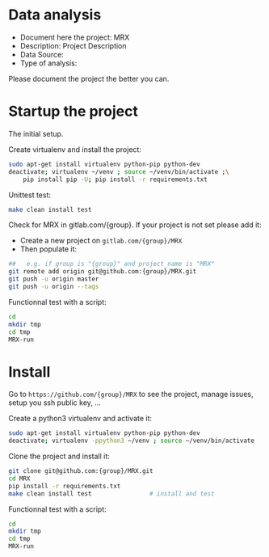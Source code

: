 # Data analysis
- Document here the project: MRX
- Description: Project Description
- Data Source:
- Type of analysis:

Please document the project the better you can.

# Startup the project

The initial setup.

Create virtualenv and install the project:
```bash
sudo apt-get install virtualenv python-pip python-dev
deactivate; virtualenv ~/venv ; source ~/venv/bin/activate ;\
    pip install pip -U; pip install -r requirements.txt
```

Unittest test:
```bash
make clean install test
```

Check for MRX in gitlab.com/{group}.
If your project is not set please add it:

- Create a new project on `gitlab.com/{group}/MRX`
- Then populate it:

```bash
##   e.g. if group is "{group}" and project_name is "MRX"
git remote add origin git@github.com:{group}/MRX.git
git push -u origin master
git push -u origin --tags
```

Functionnal test with a script:

```bash
cd
mkdir tmp
cd tmp
MRX-run
```

# Install

Go to `https://github.com/{group}/MRX` to see the project, manage issues,
setup you ssh public key, ...

Create a python3 virtualenv and activate it:

```bash
sudo apt-get install virtualenv python-pip python-dev
deactivate; virtualenv -ppython3 ~/venv ; source ~/venv/bin/activate
```

Clone the project and install it:

```bash
git clone git@github.com:{group}/MRX.git
cd MRX
pip install -r requirements.txt
make clean install test                # install and test
```
Functionnal test with a script:

```bash
cd
mkdir tmp
cd tmp
MRX-run
```
